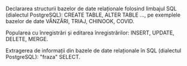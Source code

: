 Declararea structurii bazelor de date relaționale folosind limbajul SQL (dialectul PostgreSQL): CREATE TABLE, ALTER TABLE ..., 
pe exemplele bazelor de date VÂNZĂRI, TRIAJ, CHINOOK, COVID.

Popularea cu înregistrări și editarea înregistrărilor: INSERT, UPDATE, DELETE, MERGE. 

Extragerea de informații din bazele de date relaționale în SQL (dialectul PostgreSQL): "fraza" SELECT.

